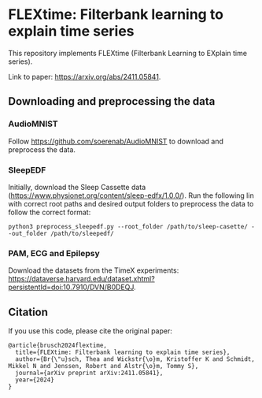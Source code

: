 # FLEXtime: Filterbank learning to explain time series

This repository implements FLEXtime (Filterbank Learning to EXplain time series).

Link to paper: https://arxiv.org/abs/2411.05841.

## Downloading and preprocessing the data
### AudioMNIST
Follow https://github.com/soerenab/AudioMNIST to download and preprocess the data.
### SleepEDF
Initially, download the Sleep Cassette data (https://www.physionet.org/content/sleep-edfx/1.0.0/). 
Run the following lin with correct root paths and desired output folders to preprocess the data to follow the correct format:
```
python3 preprocess_sleepedf.py --root_folder /path/to/sleep-casette/ --out_folder /path/to/sleepedf/
```
### PAM, ECG and Epilepsy
Download the datasets from the TimeX experiments: https://dataverse.harvard.edu/dataset.xhtml?persistentId=doi:10.7910/DVN/B0DEQJ.

## Citation
If you use this code, please cite the original paper:
```
@article{brusch2024flextime,
  title={FLEXtime: Filterbank learning to explain time series},
  author={Br{\"u}sch, Thea and Wickstr{\o}m, Kristoffer K and Schmidt, Mikkel N and Jenssen, Robert and Alstr{\o}m, Tommy S},
  journal={arXiv preprint arXiv:2411.05841},
  year={2024}
}
```
